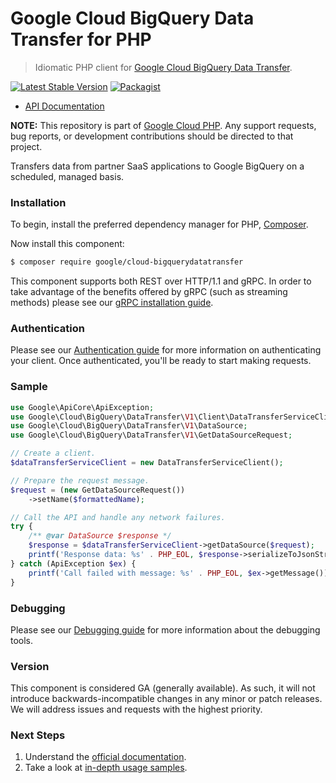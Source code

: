 # Google Cloud BigQuery Data Transfer for PHP

> Idiomatic PHP client for [Google Cloud BigQuery Data Transfer](https://cloud.google.com/bigquery/transfer/).

[![Latest Stable Version](https://poser.pugx.org/google/cloud-bigquerydatatransfer/v/stable)](https://packagist.org/packages/google/cloud-bigquerydatatransfer) [![Packagist](https://img.shields.io/packagist/dm/google/cloud-bigquerydatatransfer.svg)](https://packagist.org/packages/google/cloud-bigquerydatatransfer)

* [API Documentation](https://cloud.google.com/php/docs/reference/cloud-bigquerydatatransfer/latest)

**NOTE:** This repository is part of [Google Cloud PHP](https://github.com/googleapis/google-cloud-php). Any
support requests, bug reports, or development contributions should be directed to
that project.

Transfers data from partner SaaS applications to Google BigQuery on a scheduled, managed basis.

### Installation

To begin, install the preferred dependency manager for PHP, [Composer](https://getcomposer.org/).

Now install this component:

```sh
$ composer require google/cloud-bigquerydatatransfer
```

This component supports both REST over HTTP/1.1 and gRPC. In order to take advantage of the benefits offered by gRPC (such as streaming methods)
please see our [gRPC installation guide](https://cloud.google.com/php/grpc).

### Authentication

Please see our [Authentication guide](https://github.com/googleapis/google-cloud-php/blob/main/AUTHENTICATION.md) for more information
on authenticating your client. Once authenticated, you'll be ready to start making requests.

### Sample

```php
use Google\ApiCore\ApiException;
use Google\Cloud\BigQuery\DataTransfer\V1\Client\DataTransferServiceClient;
use Google\Cloud\BigQuery\DataTransfer\V1\DataSource;
use Google\Cloud\BigQuery\DataTransfer\V1\GetDataSourceRequest;

// Create a client.
$dataTransferServiceClient = new DataTransferServiceClient();

// Prepare the request message.
$request = (new GetDataSourceRequest())
    ->setName($formattedName);

// Call the API and handle any network failures.
try {
    /** @var DataSource $response */
    $response = $dataTransferServiceClient->getDataSource($request);
    printf('Response data: %s' . PHP_EOL, $response->serializeToJsonString());
} catch (ApiException $ex) {
    printf('Call failed with message: %s' . PHP_EOL, $ex->getMessage());
}
```

### Debugging

Please see our [Debugging guide](https://github.com/googleapis/google-cloud-php/blob/main/DEBUG.md)
for more information about the debugging tools.

### Version

This component is considered GA (generally available). As such, it will not introduce backwards-incompatible changes in
any minor or patch releases. We will address issues and requests with the highest priority.

### Next Steps

1. Understand the [official documentation](https://cloud.google.com/bigquery/docs/transfer-service-overview).
2. Take a look at [in-depth usage samples](https://github.com/GoogleCloudPlatform/php-docs-samples/tree/master/bigquerydatatransfer).
